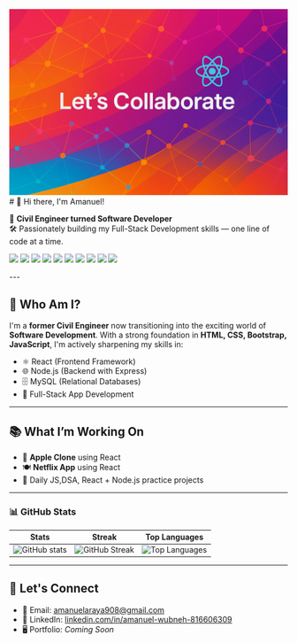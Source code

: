 <img src = "./assets/Let's Connect.jpg">
# 👋 Hi there, I'm Amanuel!

🚧 **Civil Engineer turned Software Developer**  
🛠️ Passionately building my Full-Stack Development skills — one line of code at a time.

<p>
  <img src="https://img.shields.io/badge/HTML5-E34F26?style=for-the-badge&logo=html5&logoColor=white" />
  <img src="https://img.shields.io/badge/CSS3-1572B6?style=for-the-badge&logo=css3&logoColor=white" />
  <img src="https://img.shields.io/badge/Bootstrap-7952B3?style=for-the-badge&logo=bootstrap&logoColor=white" />
  <img src="https://img.shields.io/badge/JavaScript-F7DF1E?style=for-the-badge&logo=javascript&logoColor=black" />
  <img src="https://img.shields.io/badge/React-61DAFB?style=for-the-badge&logo=react&logoColor=black" />
  <img src="https://img.shields.io/badge/Node.js-339933?style=for-the-badge&logo=nodedotjs&logoColor=white" />
  <img src="https://img.shields.io/badge/Express.js-000000?style=for-the-badge&logo=express&logoColor=white" />
  <img src="https://img.shields.io/badge/MySQL-4479A1?style=for-the-badge&logo=mysql&logoColor=white" />
  <img src="https://img.shields.io/badge/GitHub-100000?style=for-the-badge&logo=github&logoColor=white" />
  <img src="https://img.shields.io/badge/API-005571?style=for-the-badge&logo=api&logoColor=white" />
</p>
---

## 💼 Who Am I?

I'm a **former Civil Engineer** now transitioning into the exciting world of **Software Development**. With a strong foundation in **HTML, CSS, Bootstrap, JavaScript**, I'm actively sharpening my skills in:

- ⚛️ React (Frontend Framework)
- 🌐 Node.js (Backend with Express)
- 🗄️ MySQL (Relational Databases)
- 🔁 Full-Stack App Development

---

## 📚 What I’m Working On

- 🛒 **Apple Clone** using React 
- 🍽️ **Netflix App** using React 
- 💬 Daily JS,DSA, React + Node.js practice projects


---

### 📊 GitHub Stats

| Stats | Streak | Top Languages |
|-------|--------|----------------|
| ![GitHub stats](https://github-readme-stats.vercel.app/api?username=AMETIY&show_icons=true&theme=tokyonight&border_radius=10) | ![GitHub Streak](https://streak-stats.demolab.com/?user=AMETIY&theme=tokyonight&border_radius=10) | ![Top Languages](https://github-readme-stats.vercel.app/api/top-langs/?username=AMETIY&layout=compact&theme=tokyonight&border_radius=10) |

---

## 💬 Let's Connect

- 📧 Email: amanuelaraya908@gmail.com 
- 💼 LinkedIn: [linkedin.com/in/amanuel-wubneh-816606309](https://linkedin.com/in/amanuel-wubneh-816606309)
- 🖥️ Portfolio: *Coming Soon*



